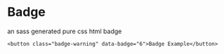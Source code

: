 # Badge

an sass generated pure css html badge

```markup
<button class="badge-warning" data-badge="6">Badge Example</button>
```

